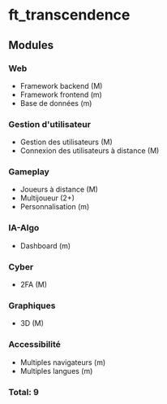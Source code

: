 # ft_transcendence

## Modules

### Web

- Framework backend (M)
- Framework frontend (m)
- Base de données (m)

### Gestion d'utilisateur

- Gestion des utilisateurs (M)
- Connexion des utilisateurs à distance (M)

### Gameplay

- Joueurs à distance (M)
- Multijoueur (2+)
- Personnalisation (m)

### IA-Algo

- Dashboard (m)

### Cyber 

- 2FA (M)

### Graphiques

- 3D (M)

### Accessibilité

- Multiples navigateurs (m)
- Multiples langues (m)

### Total: 9